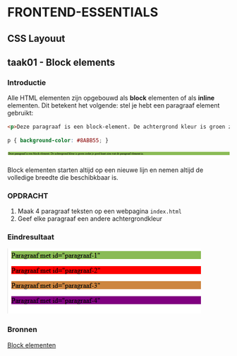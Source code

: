 # FRONTEND-ESSENTIALS

## CSS Layouut

## taak01 - Block elements

### Introductie

Alle HTML elementen zijn opgebouwd als __block__ elementen of als __inline__ elementen. Dit betekent het volgende: stel je hebt een paragraaf element gebruikt:

```html
<p>Deze paragraaf is een block-element. De achtergrond kleur is groen zodat je goed kunt zien wat de paragraaf element is.</p>
```

```css
p { background-color: #8ABB55; }
```

![block](images/block.png)

Block elementen starten altijd op een nieuwe lijn en nemen altijd de volledige breedte die beschibkbaar is.

### OPDRACHT

1. Maak 4 paragraaf teksten op een webpagina `index.html`
2. Geef elke paragraaf een andere achtergrondkleur

### Eindresultaat

![Eindresultaat](images/eindresultaat.png)

### Bronnen

[Block elementen](https://developer.mozilla.org/en-US/docs/Web/HTML/Block-level_elements)